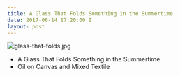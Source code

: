```yaml
---
title: A Glass That Folds Something in the Summertime
date: 2017-06-14 17:20:00 Z
layout: post
---
```


![glass-that-folds.jpg](/uploads/glass-that-folds.jpg)

- A Glass That Folds Something in the Summertime
- Oil on Canvas and Mixed Textile

